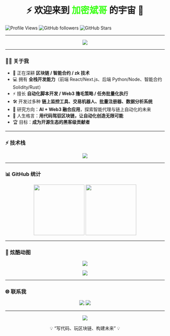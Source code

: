 <!-- 个人名片风格标题 -->
<h1 align="center">⚡ 欢迎来到 <span style="color:#39FF14">加密斌哥</span> 的宇宙 🚀</h1>


![Profile Views](https://komarev.com/ghpvc/?username=BingoCrypto&color=brightgreen)
![GitHub followers](https://img.shields.io/github/followers/BingoCrypto?label=GitHub%20粉丝&style=social)
![GitHub Stars](https://img.shields.io/github/stars/BingoCrypto?label=GitHub%20Stars&style=social)

---

<p align="center">
  <img src="https://readme-typing-svg.herokuapp.com?font=Fira+Code&size=28&pause=2000&color=00FFCB&background=0F0F0F&center=true&vCenter=true&width=650&lines=全栈开发者+%7C+Web3+极客;开源践行者+%7C+自动化狂热者;热爱代码+%7C+探索未来科技" />
</p>



---

### 🧑‍🚀 关于我
- 🔭 正在深耕 **区块链 / 智能合约 / zk 技术**  
- 💻 拥有 **全栈开发能力**（前端 React/Next.js、后端 Python/Node、智能合约 Solidity/Rust）  
- ⚡ 擅长 **自动化脚本开发 / Web3 撸毛策略 / 任务批量化执行**  
- 🛠️ 开发过多种 **链上监控工具、交易机器人、批量注册器、数据分析系统**  
- 🌱 研究方向：**AI + Web3 融合应用**，探索智能代理与链上自动化的未来  
- 🎯 人生格言：**用代码驾驭区块链，让自动化创造无限可能**  
- 🏆 目标：**成为开源生态的黑客级贡献者**  

---

### ⚡ 技术栈
<p align="center">
  <img src="https://skillicons.dev/icons?i=solidity,rust,js,ts,python,react,nextjs,tailwind,php,mysql,docker,linux,git,github,aws" />
</p>

---

### 📊 GitHub 统计
<p align="center">
  <img src="https://github-readme-stats.vercel.app/api?username=YourGitHubName&show_icons=true&theme=tokyonight&hide_border=true" height="160" />
  <img src="https://github-readme-streak-stats.herokuapp.com/?user=YourGitHubName&theme=tokyonight&hide_border=true" height="160" />
</p>

---

### 🎨 炫酷动图
<p align="center">
  <img src="https://github-profile-trophy.vercel.app/?username=YourGitHubName&theme=matrix&no-frame=true&row=1&column=6" />
</p>

<p align="center">
  <img src="https://github-readme-activity-graph.vercel.app/graph?username=YourGitHubName&theme=matrix" />
</p>

---

### 🌐 联系我
<p align="center">
  <a href="https://twitter.com/zoubinwowj"><img src="https://img.shields.io/badge/推特-1DA1F2.svg?logo=twitter&logoColor=white" /></a>
  <a href="https://t.me/zoubinwowj"><img src="https://img.shields.io/badge/电报-26A5E4.svg?logo=telegram&logoColor=white" /></a> 
</p>

---

<p align="center">
  <img src="https://raw.githubusercontent.com/YourGitHubName/YourGitHubName/output/github-contribution-grid-snake.svg" />
</p>

<p align="center">💡 “写代码、玩区块链、构建未来” 💡</p>
